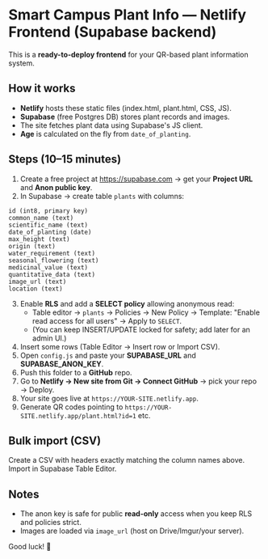 # Smart Campus Plant Info — Netlify Frontend (Supabase backend)

This is a **ready-to-deploy frontend** for your QR-based plant information system.

## How it works
- **Netlify** hosts these static files (index.html, plant.html, CSS, JS).
- **Supabase** (free Postgres DB) stores plant records and images.
- The site fetches plant data using Supabase's JS client.
- **Age** is calculated on the fly from `date_of_planting`.

## Steps (10–15 minutes)
1) Create a free project at https://supabase.com → get your **Project URL** and **Anon public key**.
2) In Supabase → create table `plants` with columns:
```
id (int8, primary key) 
common_name (text)
scientific_name (text)
date_of_planting (date)
max_height (text)
origin (text)
water_requirement (text)
seasonal_flowering (text)
medicinal_value (text)
quantitative_data (text)
image_url (text)
location (text)
```
3) Enable **RLS** and add a **SELECT policy** allowing anonymous read:
   - Table editor → `plants` → Policies → New Policy → Template: "Enable read access for all users" → Apply to `SELECT`.
   - (You can keep INSERT/UPDATE locked for safety; add later for an admin UI.)
4) Insert some rows (Table Editor → Insert row or Import CSV).
5) Open `config.js` and paste your **SUPABASE_URL** and **SUPABASE_ANON_KEY**.
6) Push this folder to a **GitHub** repo.
7) Go to **Netlify → New site from Git → Connect GitHub** → pick your repo → Deploy.
8) Your site goes live at `https://YOUR-SITE.netlify.app`.
9) Generate QR codes pointing to `https://YOUR-SITE.netlify.app/plant.html?id=1` etc.

## Bulk import (CSV)
Create a CSV with headers exactly matching the column names above. Import in Supabase Table Editor.

## Notes
- The anon key is safe for public **read-only** access when you keep RLS and policies strict.
- Images are loaded via `image_url` (host on Drive/Imgur/your server).

Good luck! 🌿
